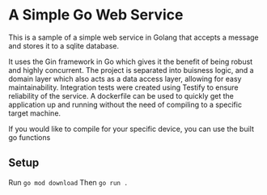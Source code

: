 # A Simple Go Web Service

This is a sample of a simple web service in Golang that accepts a message and stores it to a sqlite database.

It uses the Gin framework in Go which gives it the benefit of being robust and highly concurrent. The project is separated into buisness logic, and a domain layer which also acts as a data access layer, allowing for easy maintainability. Integration tests were created using Testify to ensure reliability of the service. A dockerfile can be used to quickly get the application up and running without the need of compiling to a specific target machine.

If you would like to compile for your specific device, you can use the built go functions

## Setup

Run `go mod download`
Then `go run .`
